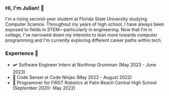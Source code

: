 ### Hi, I'm Julian! 👋  

I'm a rising second-year student at Florida State University studying Computer Science. Throughout my years of high school, I have always been exposed to fields in STEM—particularly in engineering. Now that I'm in college, I've narrowed down my interests to lean more towards computer programming and I'm currently exploring different career paths within tech.

### Experience 📃
- 🛩️ Software Engineer Intern at Northrop Grumman (May 2023 - June 2023)
- 🥷 Code Sensei at Code Ninjas (May 2022 - August 2022)
- 🤖 Programmer for FIRST Robotics at Palm Beach Central High School (September 2020- May 2022)
